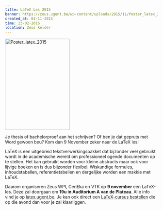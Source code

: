 ```yaml
---
title: LaTeX Les 2015
banner: https://zeus.ugent.be/wp-content/uploads/2015/11/Poster_latex_2015-213x300.jpg
created_at: 01-11-2015
time: 23-02-2016
location: Zeus kelder
---
```


<a href="https://zeus.ugent.be/wp-content/uploads/2015/11/Poster_latex_2015.jpg"><img src="https://zeus.ugent.be/wp-content/uploads/2015/11/Poster_latex_2015-213x300.jpg" alt="Poster_latex_2015" width="213" height="300" class="alignright size-medium wp-image-2370" /></a>

Je thesis of bachelorproef aan het schrijven? Of ben je dat gepruts met Word gewoon beu? Kom dan 9 November zeker naar de LaTeX les!

LaTeX is een uitgebreid tekstverwerkingspakket dat bijzonder veel gebruikt wordt in de academische wereld om professioneel ogende documenten op te stellen. Het kan gebruikt worden voor kleine abstracts maar ook voor lijvige boeken en is dus bijzonder flexibel. Wiskundige formules, inhoudstabellen, referentietabellen en dergelijke worden een makkie met LaTeX.

Daarom organiseren Zeus WPI, CenEka en VTK op <strong>9 november</strong> een LaTeX-les. Deze zal doorgaan om <strong>19u in Auditorium A van de Plateau</strong>. Alle info vind je op <a href="https://latex.ugent.be" target="_blank">latex.ugent.be</a>. Je kan ook direct een <a href="https://latex.ugent.be/cursus-bestelling-latex-les-2014" target="_blank">LaTeX-cursus bestellen</a> die op die avond dan voor je zal klaarliggen.